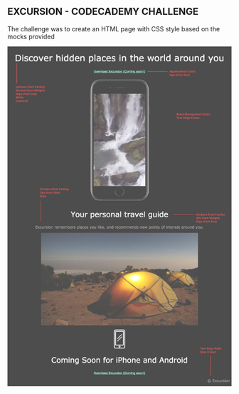 ## EXCURSION - CODECADEMY CHALLENGE

The challenge was to create an HTML page with CSS style based on the mocks provided

![alt text](excursion_redline.png)